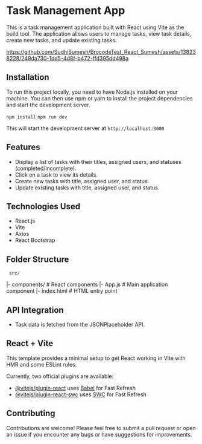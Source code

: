 # Task Management App

This is a task management application built with React using Vite as the build tool. The application allows users to manage tasks, view task details, create new tasks, and update existing tasks.

https://github.com/SudhiSumesh/BrocodeTest_React_Sumesh/assets/138238228/249da730-1dd5-4d8f-b472-ffd395dd498a


## Installation

To run this project locally, you need to have Node.js installed on your machine. You can then use npm or yarn to install the project dependencies and start the development server.


`npm install`
`npm run dev`

This will start the development server at `http://localhost:3000`

## Features

* Display a list of tasks with their titles,   assigned users, and statuses (completed/incomplete).
* Click on a task to view its details.
* Create new tasks with title, assigned user, and status.
* Update existing tasks with title, assigned user, and status.

 ## Technologies Used
* React.js
* Vite
* Axios
* React Bootstrap
 
## Folder Structure

     src/
  |- components/       # React components
  |- App.js            # Main application component
  |- index.html        # HTML entry point

  ## API Integration
 * Task data is fetched from the JSONPlaceholder API.


## React + Vite

This template provides a minimal setup to get React working in Vite with HMR and some ESLint rules.

Currently, two official plugins are available:

- [@vitejs/plugin-react](https://github.com/vitejs/vite-plugin-react/blob/main/packages/plugin-react/README.md) uses [Babel](https://babeljs.io/) for Fast Refresh
- [@vitejs/plugin-react-swc](https://github.com/vitejs/vite-plugin-react-swc) uses [SWC](https://swc.rs/) for Fast Refresh

 ## Contributing

Contributions are welcome! Please feel free to submit a pull request or open an issue if you encounter any bugs or have suggestions for improvements.
